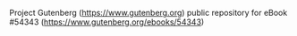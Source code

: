 Project Gutenberg (https://www.gutenberg.org) public repository for
eBook #54343 (https://www.gutenberg.org/ebooks/54343)
